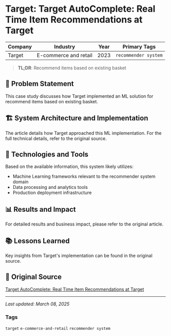 # Target: Target AutoComplete: Real Time Item Recommendations at Target

| Company | Industry | Year | Primary Tags | 
|---------|----------|------|--------------|
| Target | E-commerce and retail | 2023 | `recommender system` |

> **TL;DR**: Recommend items based on existing basket

## 📝 Problem Statement

This case study discusses how Target implemented an ML solution for recommend items based on existing basket.

## 🏗️ System Architecture and Implementation

The article details how Target approached this ML implementation. For the full technical details, refer to the original source.

## 🔧 Technologies and Tools

Based on the available information, this system likely utilizes:

- Machine Learning frameworks relevant to the recommender system domain
- Data processing and analytics tools
- Production deployment infrastructure

## 📊 Results and Impact

For detailed results and business impact, please refer to the original article.

## 📚 Lessons Learned

Key insights from Target's implementation can be found in the original source.

## 🔗 Original Source

[Target AutoComplete: Real Time Item Recommendations at Target](https://tech.target.com/blog/target-autocomplete)

---

*Last updated: March 08, 2025*

### Tags

`target` `e-commerce-and-retail` `recommender system`
